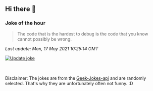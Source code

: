 ## Hi there 👋

### Joke of the hour
<!-- joke -->
>The code that is the hardest to debug is the code that you know cannot possibly be wrong.
<!-- /joke -->

*Last update: Mon, 17 May 2021 10:25:14 GMT*

[![Update joke](https://github.com/nclskfm/nclskfm/actions/workflows/joke.yml/badge.svg)](https://github.com/nclskfm/nclskfm/actions/workflows/joke.yml)

<br><br>
Disclaimer: The jokes are from the [Geek-Jokes-api](https://github.com/sameerkumar18/geek-joke-api) and are randomly selected. That's why they are unfortunately often not funny. :D
